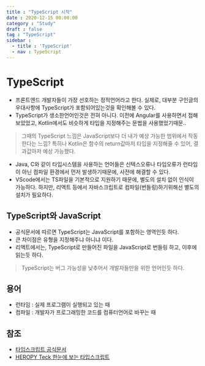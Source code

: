 ```yaml
---
title : "TypeScript 시작"
date : 2020-12-15 00:00:00
category : "Study"
draft : false
tag : "TypeScript"
sidebar : 
  - title : 'TypeScript'
  - nav : TypeScript
--- 
```

# TypeScript
* 프론트엔드 개발자들이 가장 선호하는 정적언어라고 한다. 실제로, 대부분 구인글의 우대사항에 TypeScript가 포함되어있는것을 확인해볼 수 있다.
* TypeScript가 생소한언어인것은 전혀 아니다. 이전에 Angular를 사용하면서 접해보았었고, Kotlin에서도 비슷하게 타입을 지정해주는 문법을 사용했었기때문..
> 그때의 TypeScript 느낌은 JavaScript보다 더 내가 예상 가능한 범위에서 작동한다는 느낌? 특히나 Kotlin은 함수의 return값마저 타입을 지정해줄 수 있어, 결과값마저 예상 가능했다.
* Java, C와 같이 타입시스템을 사용하는 언어들은 신텍스오류나 타입오류가 런타임이 아닌 컴파일 환경에서 먼저 발생하기때문에, 사전에 해결할 수 있다.
* VScode에서는 TS파일을 기본적으로 지원하기 때문에, 별도의 설치 없이 인식이 가능하다. 하지만, 리액트 등에서 자바스크립트로 컴파일(번들링)하기위해선 별도의 설치가 필요하다.


## TypeScript와 JavaScript
* 공식문서에 따르면 TypeScript는 JavaScript를 포함하는 영역인듯 하다.
* 큰 차이점은 유형을 지정해주냐 아니냐 이다.
* 리액트에서는, TypeScript로 만들어진 파일을 JavaScript로 번들링 하고, 이후에 읽는듯 하다.
> TypeScript는 버그 가능성을 낮추어서 개발자들만을 위한 언어인듯 하다.

## 용어
* 런타임 : 실제 프로그램이 실행되고 있는 때
* 컴파일 : 개발자가 프로그래밍한 코드를 컴퓨터언어로 바꾸는 때

## 참조
* [타입스크립트 공식문서](https://www.typescriptlang.org/docs/handbook/typescript-in-5-minutes.html)
* [HEROPY Teck 한눈에 보는 타입스크립트](https://heropy.blog/2020/01/27/typescript/)